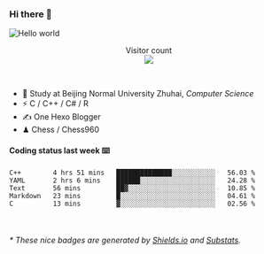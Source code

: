 ### Hi there 👋


<img src="https://raw.githubusercontent.com/sagar-viradiya/sagar-viradiya/master/resources/banner.png" alt="Hello world">
<p align="center"> 
  Visitor count<br/>
  <img src="https://profile-counter.glitch.me/youszoe/count.svg" />
</p>

<br/>


- 🍻  Study at Beijing Normal University Zhuhai, _Computer Science_
- ⚡  C / C++ / C# / R
- ✍️  One Hexo Blogger
- ♟  Chess / Chess960 


#### Coding status last week ⌨️

<!--START_SECTION:waka-->
```text
C++        4 hrs 51 mins   ██████████████░░░░░░░░░░░   56.03 % 
YAML       2 hrs 6 mins    ██████░░░░░░░░░░░░░░░░░░░   24.28 % 
Text       56 mins         ██▓░░░░░░░░░░░░░░░░░░░░░░   10.85 % 
Markdown   23 mins         █░░░░░░░░░░░░░░░░░░░░░░░░   04.61 % 
C          13 mins         ▓░░░░░░░░░░░░░░░░░░░░░░░░   02.56 % 
```
<!--END_SECTION:waka-->

<br/>

<center><img src="http://ghchart.rshah.org/409ba5/yousazoe" alt="" /></center>


<h6>* These nice badges are generated by <a href="https://shields.io/">Shields.io</a> and <a href="https://github.com/spencerwooo/Substats">Substats</a>.</h6>
